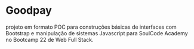 # Goodpay
projeto em formato POC para construções básicas de interfaces com Bootstrap e manipulação de sistemas Javascript para SoulCode Academy no Bootcamp 22 de Web Full Stack.
